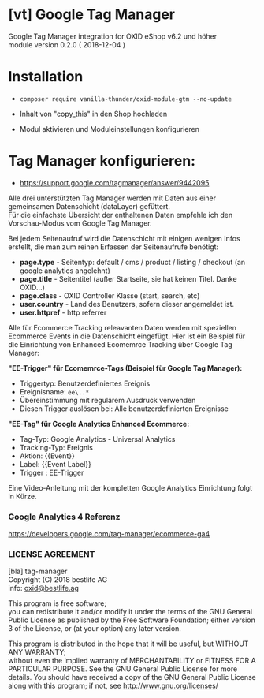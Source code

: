 # [vt] Google Tag Manager  
Google Tag Manager integration for OXID eShop v6.2 und höher  
module version 0.2.0 ( 2018-12-04 )

# Installation
* ``composer require vanilla-thunder/oxid-module-gtm --no-update``

* Inhalt von "copy_this" in den Shop hochladen
* Modul aktivieren und Moduleinstellungen konfigurieren

# Tag Manager konfigurieren:
+ https://support.google.com/tagmanager/answer/9442095





Alle drei unterstützten Tag Manager werden mit Daten aus einer gemeinsamen Datenschicht (dataLayer) gefüttert.   
Für die einfachste Übersicht der enthaltenen Daten empfehle ich den Vorschau-Modus vom Google Tag Manager.

Bei jedem Seitenaufruf wird die Datenschicht mit einigen wenigen Infos erstellt, die man zum reinen Erfassen der Seitenaufrufe benötigt:
 + **page.type** - Seitentyp: default / cms / product / listing / checkout (an google analytics angelehnt) 
 + **page.title** - Seitentitel (außer Startseite, sie hat keinen Titel. Danke OXID...)
 + **page.class** - OXID Controller Klasse (start, search, etc)
 + **user.country** - Land des Benutzers, sofern dieser angemeldet ist.
 + **user.httpref** - http referrer
 
Alle für Ecommerce Tracking releavanten Daten werden mit speziellen Ecommerce Events in die Datenschicht eingefügt.
Hier ist ein Beispiel für die Einrichtung von Enhanced Ecomemrce Tracking über Google Tag Manager:
  
**"EE-Trigger" für Ecomemrce-Tags (Beispiel für Google Tag Manager):**  
+ Triggertyp: Benutzerdefiniertes Ereignis
+ Ereignisname: ``ee\..*``
+ Übereinstimmung mit regulärem Ausdruck verwenden
+ Diesen Trigger auslösen bei: Alle benutzerdefinierten Ereignisse

**"EE-Tag" für Google Analytics Enhanced Ecommerce:**
+ Tag-Typ: Google Analytics - Universal Analytics
+ Tracking-Typ: Ereignis
+ Aktion: {{Event}}
+ Label: {{Event Label}}
+ Trigger : EE-Trigger

Eine Video-Anleitung mit der kompletten Google Analytics Einrichtung folgt in Kürze.

### Google Analytics 4 Referenz
https://developers.google.com/tag-manager/ecommerce-ga4


### LICENSE AGREEMENT
   [bla] tag-manager  
   Copyright (C) 2018 bestlife AG  
   info:  oxid@bestlife.ag  
  
   This program is free software;  
   you can redistribute it and/or modify it under the terms of the GNU General Public License as published by the Free Software Foundation;
   either version 3 of the License, or (at your option) any later version.
  
   This program is distributed in the hope that it will be useful, but WITHOUT ANY WARRANTY;  
   without even the implied warranty of MERCHANTABILITY or FITNESS FOR A PARTICULAR PURPOSE. See the GNU General Public License for more details.
   You should have received a copy of the GNU General Public License along with this program; if not, see <http://www.gnu.org/licenses/>